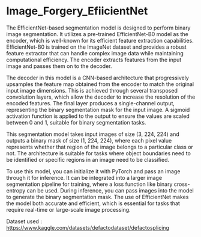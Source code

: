 # Image_Forgery_EfiicientNet

The EfficientNet-based segmentation model is designed to perform binary image segmentation. It utilizes a pre-trained EfficientNet-B0 model as the encoder, which is well-known for its efficient feature extraction capabilities. EfficientNet-B0 is trained on the ImageNet dataset and provides a robust feature extractor that can handle complex image data while maintaining computational efficiency. The encoder extracts features from the input image and passes them on to the decoder.

The decoder in this model is a CNN-based architecture that progressively upsamples the feature map obtained from the encoder to match the original input image dimensions. This is achieved through several transposed convolution layers, which allow the decoder to increase the resolution of the encoded features. The final layer produces a single-channel output, representing the binary segmentation mask for the input image. A sigmoid activation function is applied to the output to ensure the values are scaled between 0 and 1, suitable for binary segmentation tasks.

This segmentation model takes input images of size (3, 224, 224) and outputs a binary mask of size (1, 224, 224), where each pixel value represents whether that region of the image belongs to a particular class or not. The architecture is suitable for tasks where object boundaries need to be identified or specific regions in an image need to be classified.

To use this model, you can initialize it with PyTorch and pass an image through it for inference. It can be integrated into a larger image segmentation pipeline for training, where a loss function like binary cross-entropy can be used. During inference, you can pass images into the model to generate the binary segmentation mask. The use of EfficientNet makes the model both accurate and efficient, which is essential for tasks that require real-time or large-scale image processing.

Dataset used : https://www.kaggle.com/datasets/defactodataset/defactosplicing
